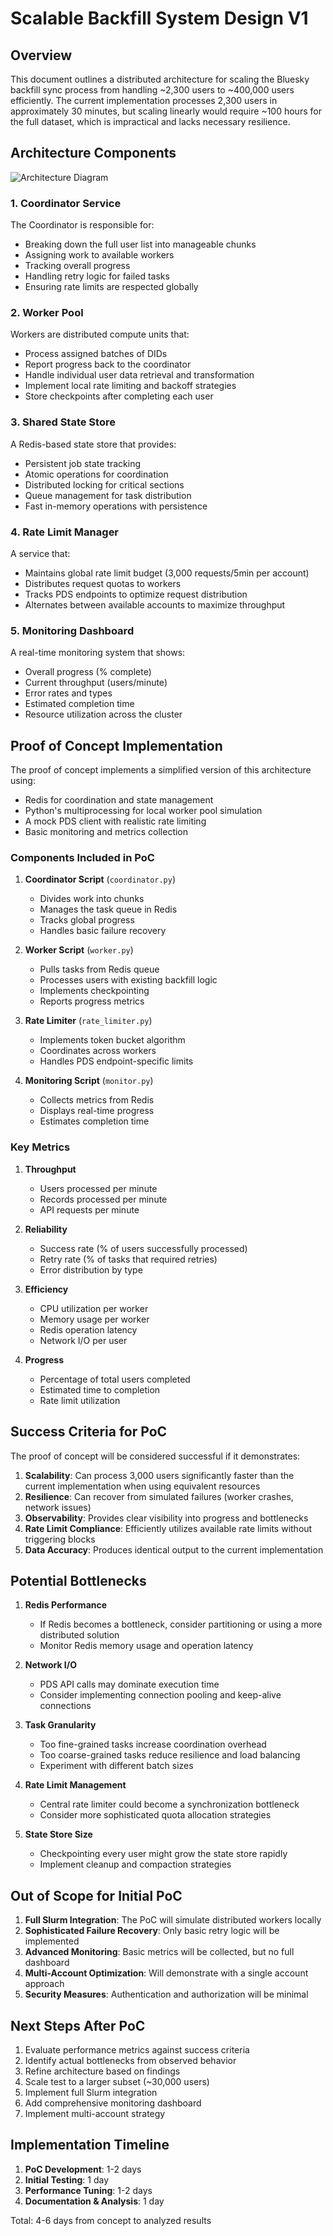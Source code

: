 # Scalable Backfill System Design V1

## Overview

This document outlines a distributed architecture for scaling the Bluesky backfill sync process from handling ~2,300 users to ~400,000 users efficiently. The current implementation processes 2,300 users in approximately 30 minutes, but scaling linearly would require ~100 hours for the full dataset, which is impractical and lacks necessary resilience.

## Architecture Components

![Architecture Diagram](../diagrams/architecture_v1.png)

### 1. Coordinator Service

The Coordinator is responsible for:
- Breaking down the full user list into manageable chunks
- Assigning work to available workers
- Tracking overall progress
- Handling retry logic for failed tasks
- Ensuring rate limits are respected globally

### 2. Worker Pool

Workers are distributed compute units that:
- Process assigned batches of DIDs
- Report progress back to the coordinator
- Handle individual user data retrieval and transformation
- Implement local rate limiting and backoff strategies
- Store checkpoints after completing each user

### 3. Shared State Store

A Redis-based state store that provides:
- Persistent job state tracking
- Atomic operations for coordination
- Distributed locking for critical sections
- Queue management for task distribution
- Fast in-memory operations with persistence

### 4. Rate Limit Manager

A service that:
- Maintains global rate limit budget (3,000 requests/5min per account)
- Distributes request quotas to workers
- Tracks PDS endpoints to optimize request distribution
- Alternates between available accounts to maximize throughput

### 5. Monitoring Dashboard

A real-time monitoring system that shows:
- Overall progress (% complete)
- Current throughput (users/minute)
- Error rates and types
- Estimated completion time
- Resource utilization across the cluster

## Proof of Concept Implementation

The proof of concept implements a simplified version of this architecture using:
- Redis for coordination and state management
- Python's multiprocessing for local worker pool simulation
- A mock PDS client with realistic rate limiting
- Basic monitoring and metrics collection

### Components Included in PoC

1. **Coordinator Script** (`coordinator.py`)
   - Divides work into chunks
   - Manages the task queue in Redis
   - Tracks global progress
   - Handles basic failure recovery

2. **Worker Script** (`worker.py`)
   - Pulls tasks from Redis queue
   - Processes users with existing backfill logic
   - Implements checkpointing
   - Reports progress metrics

3. **Rate Limiter** (`rate_limiter.py`)
   - Implements token bucket algorithm
   - Coordinates across workers
   - Handles PDS endpoint-specific limits

4. **Monitoring Script** (`monitor.py`)
   - Collects metrics from Redis
   - Displays real-time progress
   - Estimates completion time

### Key Metrics

1. **Throughput**
   - Users processed per minute
   - Records processed per minute
   - API requests per minute

2. **Reliability**
   - Success rate (% of users successfully processed)
   - Retry rate (% of tasks that required retries)
   - Error distribution by type

3. **Efficiency**
   - CPU utilization per worker
   - Memory usage per worker
   - Redis operation latency
   - Network I/O per user

4. **Progress**
   - Percentage of total users completed
   - Estimated time to completion
   - Rate limit utilization

## Success Criteria for PoC

The proof of concept will be considered successful if it demonstrates:

1. **Scalability**: Can process 3,000 users significantly faster than the current implementation when using equivalent resources
2. **Resilience**: Can recover from simulated failures (worker crashes, network issues)
3. **Observability**: Provides clear visibility into progress and bottlenecks
4. **Rate Limit Compliance**: Efficiently utilizes available rate limits without triggering blocks
5. **Data Accuracy**: Produces identical output to the current implementation

## Potential Bottlenecks

1. **Redis Performance**
   - If Redis becomes a bottleneck, consider partitioning or using a more distributed solution
   - Monitor Redis memory usage and operation latency

2. **Network I/O**
   - PDS API calls may dominate execution time
   - Consider implementing connection pooling and keep-alive connections

3. **Task Granularity**
   - Too fine-grained tasks increase coordination overhead
   - Too coarse-grained tasks reduce resilience and load balancing
   - Experiment with different batch sizes

4. **Rate Limit Management**
   - Central rate limiter could become a synchronization bottleneck
   - Consider more sophisticated quota allocation strategies

5. **State Store Size**
   - Checkpointing every user might grow the state store rapidly
   - Implement cleanup and compaction strategies

## Out of Scope for Initial PoC

1. **Full Slurm Integration**: The PoC will simulate distributed workers locally
2. **Sophisticated Failure Recovery**: Only basic retry logic will be implemented
3. **Advanced Monitoring**: Basic metrics will be collected, but no full dashboard
4. **Multi-Account Optimization**: Will demonstrate with a single account approach
5. **Security Measures**: Authentication and authorization will be minimal

## Next Steps After PoC

1. Evaluate performance metrics against success criteria
2. Identify actual bottlenecks from observed behavior
3. Refine architecture based on findings
4. Scale test to a larger subset (~30,000 users)
5. Implement full Slurm integration
6. Add comprehensive monitoring dashboard
7. Implement multi-account strategy

## Implementation Timeline

1. **PoC Development**: 1-2 days
2. **Initial Testing**: 1 day
3. **Performance Tuning**: 1-2 days
4. **Documentation & Analysis**: 1 day

Total: 4-6 days from concept to analyzed results 